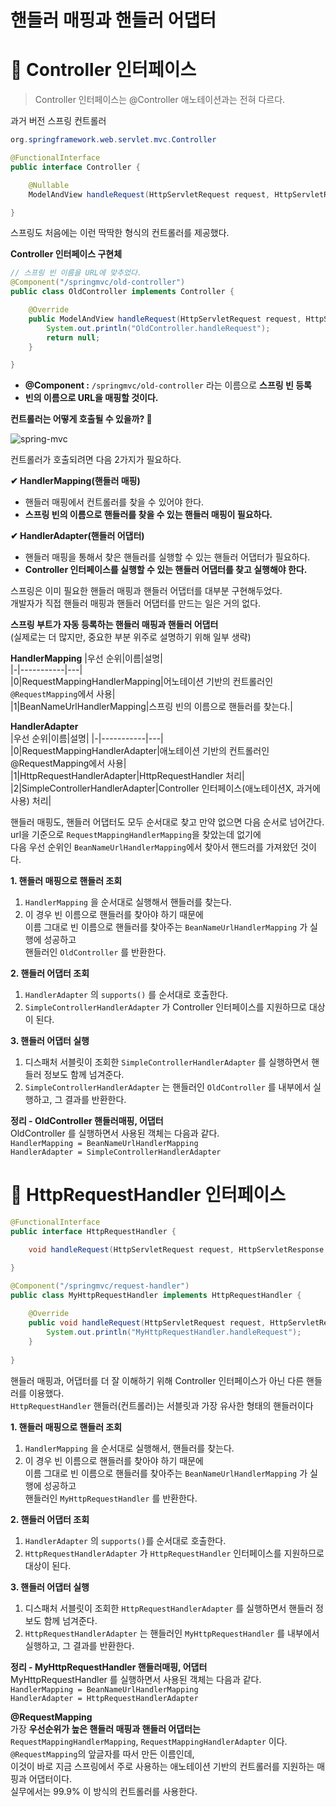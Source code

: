 핸들러 매핑과 핸들러 어댑터
===========================
# 📘 Controller 인터페이스
> Controller 인터페이스는 @Controller 애노테이션과는 전혀 다르다.
   
과거 버전 스프링 컨트롤러
```java  
org.springframework.web.servlet.mvc.Controller
```  
```java
@FunctionalInterface
public interface Controller {

	@Nullable
	ModelAndView handleRequest(HttpServletRequest request, HttpServletResponse response) throws Exception;

}
```
스프링도 처음에는 이런 딱딱한 형식의 컨트롤러를 제공했다.
   
**Controller 인터페이스 구현체**   
```java
// 스프링 빈 이름을 URL에 맞추었다.
@Component("/springmvc/old-controller")
public class OldController implements Controller {

    @Override
    public ModelAndView handleRequest(HttpServletRequest request, HttpServletResponse response) throws Exception {
        System.out.println("OldController.handleRequest");
        return null;
    }

}
```
* **@Component :** `/springmvc/old-controller` 라는 이름으로 **스프링 빈 등록**   
* **빈의 이름으로 URL을 매핑할 것이다.**   

**컨트롤러는 어떻게 호출될 수 있을까? 🤔**   
   
![spring-mvc](https://user-images.githubusercontent.com/50267433/126873936-e90358e2-10ac-4b6e-9343-6d0c20c523fd.PNG)   
  
컨트롤러가 호출되려면 다음 2가지가 필요하다.   
    
**✔ HandlerMapping(핸들러 매핑)**
* 핸들러 매핑에서 컨트롤러를 찾을 수 있어야 한다.
* **스프링 빈의 이름으로 핸들러를 찾을 수 있는 핸들러 매핑이 필요하다.**    
     
**✔ HandlerAdapter(핸들러 어댑터)**  
* 핸들러 매핑을 통해서 찾은 핸들러를 실행할 수 있는 핸들러 어댑터가 필요하다.   
* **Controller 인터페이스를 실행할 수 있는 핸들러 어댑터를 찾고 실행해야 한다.**   
   
스프링은 이미 필요한 핸들러 매핑과 핸들러 어댑터를 대부분 구현해두었다.   
개발자가 직접 핸들러 매핑과 핸들러 어댑터를 만드는 일은 거의 없다.   
    
**스프링 부트가 자동 등록하는 핸들러 매핑과 핸들러 어댑터**      
(실제로는 더 많지만, 중요한 부분 위주로 설명하기 위해 일부 생략)

**HandlerMapping**
|우선 순위|이름|설명|   
|-|-----------|---|         
|0|RequestMappingHandlerMapping|어노테이션 기반의 컨트롤러인 `@RequestMapping`에서 사용|      
|1|BeanNameUrlHandlerMapping|스프링 빈의 이름으로 핸들러를 찾는다.|     
      
**HandlerAdapter**   
|우선 순위|이름|설명|
|-|-----------|---|         
|0|RequestMappingHandlerAdapter|애노테이션 기반의 컨트롤러인 @RequestMapping에서 사용|
|1|HttpRequestHandlerAdapter|HttpRequestHandler 처리|
|2|SimpleControllerHandlerAdapter|Controller 인터페이스(애노테이션X, 과거에 사용) 처리|
  
핸들러 매핑도, 핸들러 어댑터도 모두 순서대로 찾고 만약 없으면 다음 순서로 넘어간다.      
url을 기준으로 `RequestMappingHandlerMapping`을 찾았는데 없기에     
다음 우선 순위인 `BeanNameUrlHandlerMapping`에서 찾아서 핸드러를 가져왔던 것이다.   
   
**1. 핸들러 매핑으로 핸들러 조회**  
1. `HandlerMapping` 을 순서대로 실행해서 핸들러를 찾는다.       
2. 이 경우 빈 이름으로 핸들러를 찾아야 하기 때문에         
   이름 그대로 빈 이름으로 핸들러를 찾아주는 `BeanNameUrlHandlerMapping` 가 실행에 성공하고     
   핸들러인 `OldController` 를 반환한다.     
   
**2. 핸들러 어댑터 조회**
1. `HandlerAdapter` 의 `supports()` 를 순서대로 호출한다.
2. `SimpleControllerHandlerAdapter` 가 Controller 인터페이스를 지원하므로 대상이 된다.
   
**3. 핸들러 어댑터 실행**   
1. 디스패처 서블릿이 조회한 `SimpleControllerHandlerAdapter` 를 실행하면서 핸들러 정보도 함께 넘겨준다.       
2. `SimpleControllerHandlerAdapter` 는 핸들러인 `OldController` 를 내부에서 실행하고, 그 결과를 반환한다.    
      
**정리 - OldController 핸들러매핑, 어댑터**         
OldController 를 실행하면서 사용된 객체는 다음과 같다.   
`HandlerMapping = BeanNameUrlHandlerMapping`    
`HandlerAdapter = SimpleControllerHandlerAdapter`    

# 📘 HttpRequestHandler 인터페이스
```java
@FunctionalInterface
public interface HttpRequestHandler {

	void handleRequest(HttpServletRequest request, HttpServletResponse response) throws ServletException, IOException;

}
```
```java
@Component("/springmvc/request-handler")
public class MyHttpRequestHandler implements HttpRequestHandler {
    
    @Override
    public void handleRequest(HttpServletRequest request, HttpServletResponse response) throws ServletException, IOException {
        System.out.println("MyHttpRequestHandler.handleRequest");
    }
    
}
```
핸들러 매핑과, 어댑터를 더 잘 이해하기 위해 Controller 인터페이스가 아닌 다른 핸들러를 이용했다.         
`HttpRequestHandler` 핸들러(컨트롤러)는 서블릿과 가장 유사한 형태의 핸들러이다         
            
**1. 핸들러 매핑으로 핸들러 조회**            
1. `HandlerMapping` 을 순서대로 실행해서, 핸들러를 찾는다.      
2. 이 경우 빈 이름으로 핸들러를 찾아야 하기 때문에            
   이름 그대로 빈 이름으로 핸들러를 찾아주는 `BeanNameUrlHandlerMapping` 가 실행에 성공하고         
   핸들러인 `MyHttpRequestHandler` 를 반환한다.     
      
**2. 핸들러 어댑터 조회**
1. `HandlerAdapter` 의 `supports()`를 순서대로 호출한다.     
2. `HttpRequestHandlerAdapter` 가 `HttpRequestHandler` 인터페이스를 지원하므로 대상이 된다.    
           
**3. 핸들러 어댑터 실행**    
1. 디스패처 서블릿이 조회한 `HttpRequestHandlerAdapter` 를 실행하면서 핸들러 정보도 함께 넘겨준다.   
2. `HttpRequestHandlerAdapter` 는 핸들러인 `MyHttpRequestHandler` 를 내부에서 실행하고, 그 결과를 반환한다.   
       
**정리 - MyHttpRequestHandler 핸들러매핑, 어댑터**     
MyHttpRequestHandler 를 실행하면서 사용된 객체는 다음과 같다.     
`HandlerMapping = BeanNameUrlHandlerMapping`      
`HandlerAdapter = HttpRequestHandlerAdapter`    
   
**@RequestMapping**      
가장 **우선순위가 높은 핸들러 매핑과 핸들러 어댑터는**         
`RequestMappingHandlerMapping`, `RequestMappingHandlerAdapter` 이다.        
`@RequestMapping`의 앞글자를 따서 만든 이름인데,        
이것이 바로 지금 스프링에서 주로 사용하는 애노테이션 기반의 컨트롤러를 지원하는 매핑과 어댑터이다.        
실무에서는 99.9% 이 방식의 컨트롤러를 사용한다.         
  
